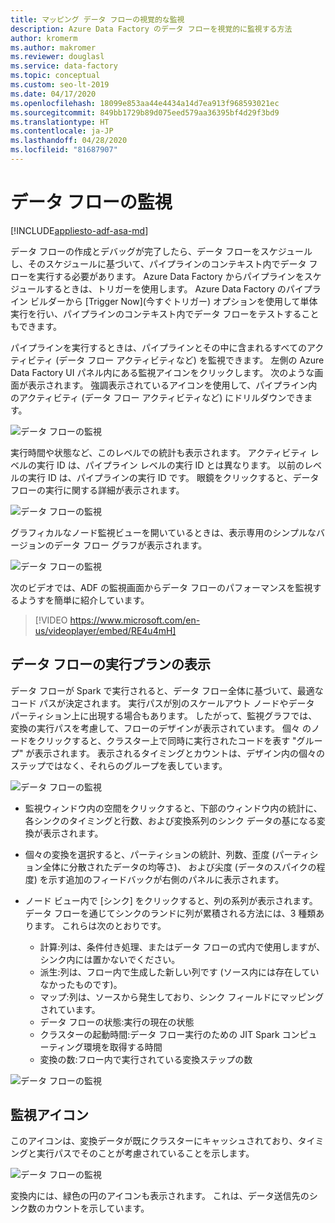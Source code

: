 ```yaml
---
title: マッピング データ フローの視覚的な監視
description: Azure Data Factory のデータ フローを視覚的に監視する方法
author: kromerm
ms.author: makromer
ms.reviewer: douglasl
ms.service: data-factory
ms.topic: conceptual
ms.custom: seo-lt-2019
ms.date: 04/17/2020
ms.openlocfilehash: 18099e853aa44e4434a14d7ea913f968593021ec
ms.sourcegitcommit: 849bb1729b89d075eed579aa36395bf4d29f3bd9
ms.translationtype: HT
ms.contentlocale: ja-JP
ms.lasthandoff: 04/28/2020
ms.locfileid: "81687907"
---
```

# <a name="monitor-data-flows"></a>データ フローの監視

[!INCLUDE[appliesto-adf-asa-md](includes/appliesto-adf-asa-md.md)]

データ フローの作成とデバッグが完了したら、データ フローをスケジュールし、そのスケジュールに基づいて、パイプラインのコンテキスト内でデータ フローを実行する必要があります。 Azure Data Factory からパイプラインをスケジュールするときは、トリガーを使用します。 Azure Data Factory のパイプライン ビルダーから [Trigger Now]\(今すぐトリガー\) オプションを使用して単体実行を行い、パイプラインのコンテキスト内でデータ フローをテストすることもできます。

パイプラインを実行するときは、パイプラインとその中に含まれるすべてのアクティビティ (データ フロー アクティビティなど) を監視できます。 左側の Azure Data Factory UI パネル内にある監視アイコンをクリックします。 次のような画面が表示されます。 強調表示されているアイコンを使用して、パイプライン内のアクティビティ (データ フロー アクティビティなど) にドリルダウンできます。

![データ フローの監視](media/data-flow/mon001.png "データ フローの監視")

実行時間や状態など、このレベルでの統計も表示されます。 アクティビティ レベルの実行 ID は、パイプライン レベルの実行 ID とは異なります。 以前のレベルの実行 ID は、パイプラインの実行 ID です。 眼鏡をクリックすると、データ フローの実行に関する詳細が表示されます。

![データ フローの監視](media/data-flow/mon002.png "データ フローの監視")

グラフィカルなノード監視ビューを開いているときは、表示専用のシンプルなバージョンのデータ フロー グラフが表示されます。

![データ フローの監視](media/data-flow/mon003.png "データ フローの監視")

次のビデオでは、ADF の監視画面からデータ フローのパフォーマンスを監視するようすを簡単に紹介しています。

> [!VIDEO https://www.microsoft.com/en-us/videoplayer/embed/RE4u4mH]

## <a name="view-data-flow-execution-plans"></a>データ フローの実行プランの表示

データ フローが Spark で実行されると、データ フロー全体に基づいて、最適なコード パスが決定されます。 実行パスが別のスケールアウト ノードやデータ パーティション上に出現する場合もあります。 したがって、監視グラフでは、変換の実行パスを考慮して、フローのデザインが表示されています。 個々 のノードをクリックすると、クラスター上で同時に実行されたコードを表す "グループ" が表示されます。 表示されるタイミングとカウントは、デザイン内の個々のステップではなく、それらのグループを表しています。

![データ フローの監視](media/data-flow/mon004.png "データ フローの監視")

* 監視ウィンドウ内の空間をクリックすると、下部のウィンドウ内の統計に、各シンクのタイミングと行数、および変換系列のシンク データの基になる変換が表示されます。

* 個々の変換を選択すると、パーティションの統計、列数、歪度 (パーティション全体に分散されたデータの均等さ)、 および尖度 (データのスパイクの程度) を示す追加のフィードバックが右側のパネルに表示されます。

* ノード ビュー内で [シンク] をクリックすると、列の系列が表示されます。 データ フローを通じてシンクのランドに列が累積される方法には、3 種類あります。 これらは次のとおりです。

  * 計算:列は、条件付き処理、またはデータ フローの式内で使用しますが、シンク内には置かないでください。
  * 派生:列は、フロー内で生成した新しい列です (ソース内には存在していなかったものです)。
  * マップ:列は、ソースから発生しており、シンク フィールドにマッピングされています。
  * データ フローの状態:実行の現在の状態
  * クラスターの起動時間:データ フロー実行のための JIT Spark コンピューティング環境を取得する時間
  * 変換の数:フロー内で実行されている変換ステップの数
  
![データ フローの監視](media/data-flow/monitornew.png "データ フローの監視 新規")  
  
## <a name="monitor-icons"></a>監視アイコン

このアイコンは、変換データが既にクラスターにキャッシュされており、タイミングと実行パスでそのことが考慮されていることを示します。

![データ フローの監視](media/data-flow/mon004.png "データ フローの監視")

変換内には、緑色の円のアイコンも表示されます。 これは、データ送信先のシンク数のカウントを示しています。

